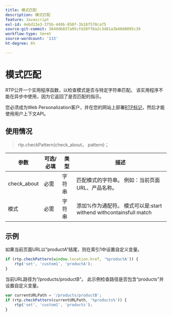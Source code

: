 ```yaml
---
title: 模式匹配
description: 模式匹配
feature: Javascript
exl-id: 4ebd13e3-375b-449b-850f-3b18f570ca75
source-git-commit: 3649db037a95cfd20ff0a2c3d81a3b40d0095c39
workflow-type: tm+mt
source-wordcount: '133'
ht-degree: 6%

---
```


# 模式匹配

RTP公开一个实用程序函数，以检查模式是否与特定字符串匹配。 该实用程序不能在异步中使用，因为它返回了是否匹配的指示。

您必须成为Web Personalization客户，并在您的网站上部署[RTP标记](https://experienceleague.adobe.com/en/docs/marketo/using/product-docs/web-personalization/rtp-tag-implementation/deploy-the-rtp-javascript)，然后才能使用用户上下文API。

## 使用情况

> rtp.checkPattern(check_about， pattern)；

| 参数 | 可选/必填 | 类型 | 描述 |
|---|---|---|---|
| check_about | 必需 | 字符串 | 匹配模式的字符串。 例如：当前页面URL、产品名称。 |
| 模式 | 必需 | 字符串 | 添加%作为通配符。 模式可以是:start withend withcontainsfull match |

## 示例

如果当前页面URL以“productA”结尾，则在索引1中设置自定义变量。

```javascript
if (rtp.checkPattern(window.location.href, '%productA')) {
    rtp('set', 'custom1', 'productA');
}
```

当前URL路径为“/products/productB”。 此示例检查路径是否包含“products”并设置自定义变量。

```javascript
var currentURLPath = '/products/productB';
if (rtp.checkPattern(currentURLPath, '%products%')) {
    rtp('set', 'custom1', 'products');
}
```
